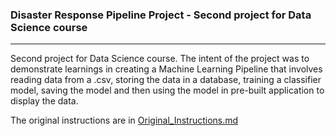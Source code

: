 ### Disaster Response Pipeline Project - Second project for Data Science course
-----
Second project for Data Science course. The intent of the project was to demonstrate learnings in creating a Machine Learning Pipeline that involves reading data from a .csv, storing the data in a database, training a classifier model, saving the model and then using the model in pre-built application to display the data.

The original instructions are in [Original_Instructions.md](https://github.com/marq-oh/dsnd-p2/blob/master/Original_Instructions.md)
